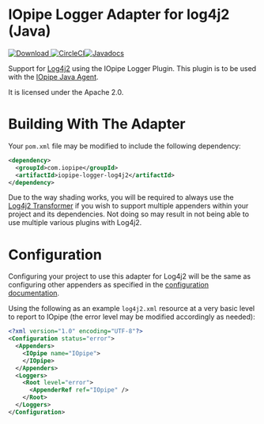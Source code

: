 # IOpipe Logger Adapter for log4j2 (Java)

[![Download](https://api.bintray.com/packages/iopipe/iopipe-logger-log4j2/iopipe-logger-log4j2/images/download.svg) ](https://bintray.com/iopipe/iopipe-logger-log4j2/iopipe-logger-log4j2/_latestVersion)[![CircleCI](https://circleci.com/gh/iopipe/iopipe-java-logger-log4j2.svg?style=svg&circle-token=b9a08049964f555f38ab316ba535369aa5fe8252)](https://circleci.com/gh/iopipe/iopipe-java-logger-log4j2)[![Javadocs](https://www.javadoc.io/badge/com.iopipe/iopipe-logger-log4j2.svg)](https://www.javadoc.io/doc/com.iopipe/iopipe-logger-log4j2)

Support for [Log4j2](https://logging.apache.org/log4j/2.x/) using the IOpipe
Logger Plugin. This plugin is to be used with
the [IOpipe Java Agent](https://github.com/iopipe/iopipe-java).

It is licensed under the Apache 2.0.

# Building With The Adapter

Your `pom.xml` file may be modified to include the following dependency:

```xml
<dependency>
  <groupId>com.iopipe</groupId>
  <artifactId>iopipe-logger-log4j2</artifactId>
</dependency>
```

Due to the way shading works, you will be required to always use the
[Log4j2 Transformer](https://github.com/edwgiz/maven-shaded-log4j-transformer)
if you wish to support multiple appenders within your project and its
dependencies. Not doing so may result in not being able to use multiple various
plugins with Log4j2.

# Configuration

Configuring your project to use this adapter for Log4j2 will be the same as
configuring other appenders as specified in the [configuration documentation](https://logging.apache.org/log4j/2.x/manual/configuration.html).

Using the following as an example `log4j2.xml` resource at a very basic level
to report to IOpipe (the error level may be modified accordingly as needed):

```xml
<?xml version="1.0" encoding="UTF-8"?>
<Configuration status="error">
  <Appenders>
    <IOpipe name="IOpipe">
    </IOpipe>
  </Appenders>
  <Loggers>
    <Root level="error">
      <AppenderRef ref="IOpipe" />
    </Root>
  </Loggers>
</Configuration>
```

